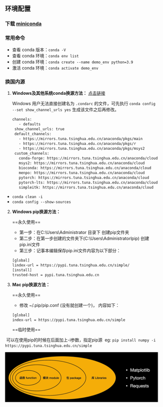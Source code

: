 ## 环境配置

### 下载 [miniconda](https://docs.conda.io/en/latest/miniconda.html)

### 常用命令

- 查看 conda 版本：`conda -V`
- 查看 conda 环境：`conda env list`
- 创建 conda 环境：`conda create --name demo_env python=3.9`
- 激活 conda 环境：`conda activate demo_env`

### 换国内源

1. **Windows及其他系统conda换源方法：** [点击链接](https://mirrors.tuna.tsinghua.edu.cn/help/anaconda/)

   Windows 用户无法直接创建名为 `.condarc` 的文件，可先执行 `conda config --set show_channel_urls yes` 生成该文件之后再修改。
   
   ```
   channels:
      - defaults
    show_channel_urls: true
    default_channels:
      - https://mirrors.tuna.tsinghua.edu.cn/anaconda/pkgs/main
      - https://mirrors.tuna.tsinghua.edu.cn/anaconda/pkgs/r
      - https://mirrors.tuna.tsinghua.edu.cn/anaconda/pkgs/msys2
    custom_channels:
      conda-forge: https://mirrors.tuna.tsinghua.edu.cn/anaconda/cloud
      msys2: https://mirrors.tuna.tsinghua.edu.cn/anaconda/cloud
      bioconda: https://mirrors.tuna.tsinghua.edu.cn/anaconda/cloud
      menpo: https://mirrors.tuna.tsinghua.edu.cn/anaconda/cloud
      pytorch: https://mirrors.tuna.tsinghua.edu.cn/anaconda/cloud
      pytorch-lts: https://mirrors.tuna.tsinghua.edu.cn/anaconda/cloud
      simpleitk: https://mirrors.tuna.tsinghua.edu.cn/anaconda/cloud
   ```

- `conda clean -i`
- `conda config --show-sources`

2. **Windows pip换源方法：**

   ==永久使用==

   - 第一步：在C:\Users\Administrator 目录下 创建pip文件夹
   - 第二步：在第一步创建的文件夹下(C:\Users\Administratorlpip) 创建pip.ini文件
   - 第三步：记事本编辑保存pip.ini文件内容为以下部分：

   ```
   [global]
   lindex-url = https://pypi.tuna.tsinghua.edu.cn/simple/
   [install]
   trusted-host = pypi.tuna.tsinghua.edu.cn
   ```

3. **Mac pip换源方法：**

   ==永久使用==

   * 修改 ~/.pip/pip.conf (没有就创建一个)， 内容如下：

   ```
   [global]
   index-url = https://pypi.tuna.tsinghua.edu.cn/simple
   ```

   ==临时使用==

​	可以在使用pip的时候在后面加上-i参数，指定pip源 
​	eg: `pip install numpy -i https://pypi.tuna.tsinghua.edu.cn/simple`

![image-20230616143241303](assets/image-20230616143241303.png)
